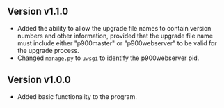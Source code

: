 ## Version v1.1.0

- Added the ability to allow the upgrade file names to contain version numbers and other information, provided that the upgrade file name must include either "p900master" or "p900webserver" to be valid for the upgrade process.
- Changed `manage.py` to `uwsgi` to identify the p900webserver pid.

## Version v1.0.0

- Added basic functionality to the program.
